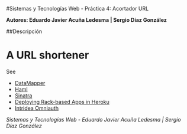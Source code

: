 #Sistemas y Tecnologías Web - Práctica 4: Acortador URL

**Autores: Eduardo Javier Acuña Ledesma | Sergio Díaz González**


##Descripción


# A URL shortener

See

* [DataMapper](http://datamapper.org/getting-started.html)
* [Haml](http://haml.info/)
* [Sinatra](http://www.sinatrarb.com/)
* [Deploying Rack-based Apps in Heroku](https://devcenter.heroku.com/articles/rack)
* [Intridea Omniauth](https://github.com/intridea/omniauth)


*Sistemas y Tecnologías Web - Eduardo Javier Acuña Ledesma | Sergio Díaz González*